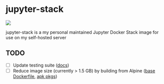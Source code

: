 # jupyter-stack
![](https://github.com/estysdesu/jupyter-stack/workflows/CI/badge.svg)

jupyter-stack is a my personal maintained Jupyter Docker Stack image for use on my self-hosted server

## TODO
- [ ] Update testing suite ([docs](https://docs.pytest.org/en/5.4.3/getting-started.html))
- [ ] Reduce image size (currently > 1.5 GB) by building from Alpine ([base Dockerfile](https://github.com/jupyter/docker-stacks/blob/master/base-notebook/Dockerfile), [apk pkgs](https://pkgs.alpinelinux.org/packages?name=python*&branch=v3.12))
